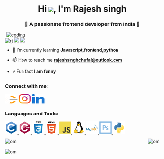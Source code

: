 <h1 align="center">Hi <img src="https://media.giphy.com/media/hvRJCLFzcasrR4ia7z/giphy.gif" width="50">, I'm Rajesh singh</h1>
<h3 align="center">💫 A passionate frontend developer from India 💫</h3>
<img align="right" alt="coding" width="500" src="https://github.com/Rajeshsingh127/Rajeshsingh127/blob/master/om.gif">
<p align="left"> <img src="https://komarev.com/ghpvc/?username=Rajeshsingh127&label=Profile%20views&color=18e200&style=flat" alt="rj" />
<a href="https://github.com/Rajeshsingh127"><img src="https://img.shields.io/github/followers/Rajeshsingh127?label=follow&style=social"></a>
  <a href="https://github.com/Rajeshsingh127"><img src="https://img.shields.io/badge/Made%20✨%20By-Rajesh Singh-61E9F5"></a>
 
</p>

- 🌱 I’m currently learning **Javascript,frontend,python**

- 📫 How to reach me **rajeshsinghchufal@outlook.com**

- ⚡ Fun fact **I am funny**

<h3 align="left">Connect with me:</h3>
<p align="left">
<a href="https://www.leetcode.com/omprakash111/." target="blank"><img align="center" src="https://github.com/omprakash111/omprakash111/blob/master/leet-code.svg" alt="j." height="30" width="40" /></a>
<a href="#" target="blank"><img align="center" src="https://github.com/omprakash111/omprakash111/blob/master/instagram.svg" alt="j." height="30" width="40" /></a>
<a href="#" target="blank" ><img align="center" src="https://github.com/omprakash111/omprakash111/blob/master/linked-in-alt.svg"" alt="j." height="30" width="40" /></a>
</p>

<h3 align="left">Languages and Tools:</h3>
<p align="left"> <a href="https://www.cprogramming.com/" target="_blank" rel="noreferrer"> <img src="https://github.com/omprakash111/omprakash111/blob/master/c-original.svg" alt="c" width="40" height="40"/> </a> <a href="https://www.w3schools.com/cpp/" target="_blank" rel="noreferrer"> <img src="https://github.com/omprakash111/omprakash111/blob/master/cplusplus-original.svg" alt="cplusplus" width="40" height="40"/> </a> <a href="https://www.w3schools.com/css/" target="_blank" rel="noreferrer"> <img src="https://github.com/omprakash111/omprakash111/blob/master/css3.svg" alt="css3" width="40" height="40"/> </a> <a href="https://www.w3.org/html/" target="_blank" rel="noreferrer"> <img src="https://github.com/omprakash111/omprakash111/blob/master/html5-original.svg" alt="html5" width="40" height="40"/> </a> <a href="https://developer.mozilla.org/en-US/docs/Web/JavaScript" target="_blank" rel="noreferrer"> <img src="https://github.com/omprakash111/omprakash111/blob/master/javascript-original.svg" alt="javascript" width="40" height="40"/> </a> <a href="https://www.linux.org/" target="_blank" rel="noreferrer"> <img src="https://github.com/omprakash111/omprakash111/blob/master/linux-original.svg" alt="linux" width="40" height="40"/> </a> <a href="https://www.mysql.com/" target="_blank" rel="noreferrer"> <img src="https://github.com/omprakash111/omprakash111/blob/master/mysql-original-wordmark.svg" alt="mysql" width="40" height="40"/> </a> <a href="https://www.photoshop.com/en" target="_blank" rel="noreferrer"> <img src="https://github.com/omprakash111/omprakash111/blob/master/photoshop-line.svg" width="40" height="40"/> </a> <a href="https://www.python.org" target="_blank" rel="noreferrer"> <img src="https://github.com/omprakash111/omprakash111/blob/master/python-original.svg" alt="python" width="40" height="40"/> </a> </p>

<p><img align="left" src="https://github-readme-stats.vercel.app/api/top-langs?username=omprakash111&show_icons=true&locale=en&layout=compact" alt="om" /></p>

<p>&nbsp;<img align="right" src="https://github-readme-stats.vercel.app/api?username=omprakash111&show_icons=true&locale=en" alt="om" /></p>

<p><img align="center" src="https://github-readme-streak-stats.herokuapp.com/?user=omprakash111&" alt="om" /></p>
